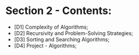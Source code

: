 # Section 2 - Contents:  

* [D1] Complexity of Algorithms; 
* [D2] Recursivity and Problem-Solving Strategies; 
* [D3] Sorting and Searching Algorithms; 
* [D4] Project - Algorithms; 